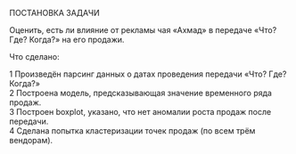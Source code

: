ПОСТАНОВКА ЗАДАЧИ

Оценить, есть ли влияние от рекламы чая «Ахмад» в передаче «Что? Где? Когда?» на его продажи.

Что сделано:

1 Произведён парсинг данных о датах проведения передачи «Что? Где? Когда?»   
2 Построена модель, предсказывающая значение временного ряда продаж.    
3 Построен boxplot, указано, что нет аномалии роста продаж после передачи.  
4 Сделана попытка кластеризации точек продаж (по всем трём вендорам).  
